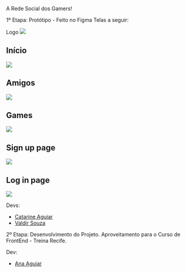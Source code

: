 A Rede Social dos Gamers!

1º Etapa: Protótipo - Feito no Figma
Telas a seguir:

Logo
![](https://cdn.discordapp.com/attachments/792402272738476082/819975169786380328/logo.png)

## Início
![](https://cdn.discordapp.com/attachments/792402272738476082/820003335167279185/home_1.png)
## Amigos
![](https://cdn.discordapp.com/attachments/792402272738476082/819973409759952936/friends.png)
## Games
![](https://cdn.discordapp.com/attachments/792402272738476082/819973417033924659/games.png)
## Sign up page
![](https://cdn.discordapp.com/attachments/792402272738476082/819973419893260328/signup.png)
## Log in page
![](https://cdn.discordapp.com/attachments/792402272738476082/819973422565031966/login.png)

Devs:
- [Catarine Aguiar](https://github.com/catarineaguiar)
- [Valdir Souza](https://github.com/vdsou)

2º Etapa:
Desenvolvimento do Projeto.
Aproveitamento para o Curso de FrontEnd - Treina Recife.

Dev:
- [Ana Aguiar](https://github.com/AnaCarineAguiar)
